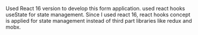 
Used React 16 version to develop this form application.
used react hooks useState for state management. Since I used react 16, react hooks concept is applied for state management instead of third part libraries like redux and mobx.
